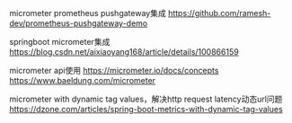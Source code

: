 micrometer prometheus pushgateway集成
https://github.com/ramesh-dev/prometheus-pushgateway-demo

springboot micrometer集成
https://blog.csdn.net/aixiaoyang168/article/details/100866159

micrometer api使用
https://micrometer.io/docs/concepts
https://www.baeldung.com/micrometer

micrometer with dynamic tag values，解决http request latency动态url问题
https://dzone.com/articles/spring-boot-metrics-with-dynamic-tag-values